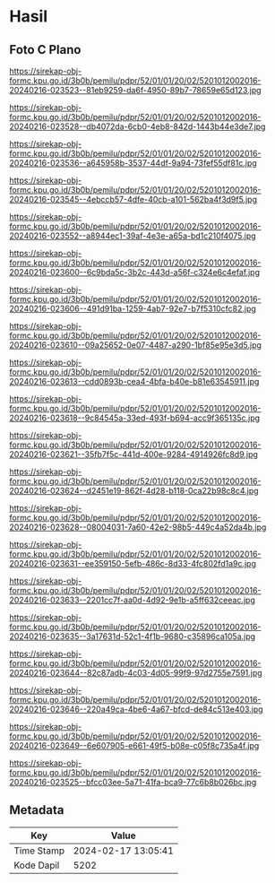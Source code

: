 # Hasil

## Foto C Plano

https://sirekap-obj-formc.kpu.go.id/3b0b/pemilu/pdpr/52/01/01/20/02/5201012002016-20240216-023523--81eb9259-da6f-4950-89b7-78659e65d123.jpg

https://sirekap-obj-formc.kpu.go.id/3b0b/pemilu/pdpr/52/01/01/20/02/5201012002016-20240216-023528--db4072da-6cb0-4eb8-842d-1443b44e3de7.jpg

https://sirekap-obj-formc.kpu.go.id/3b0b/pemilu/pdpr/52/01/01/20/02/5201012002016-20240216-023536--a645958b-3537-44df-9a94-73fef55df81c.jpg

https://sirekap-obj-formc.kpu.go.id/3b0b/pemilu/pdpr/52/01/01/20/02/5201012002016-20240216-023545--4ebccb57-4dfe-40cb-a101-562ba4f3d9f5.jpg

https://sirekap-obj-formc.kpu.go.id/3b0b/pemilu/pdpr/52/01/01/20/02/5201012002016-20240216-023552--a8944ec1-39af-4e3e-a65a-bd1c210f4075.jpg

https://sirekap-obj-formc.kpu.go.id/3b0b/pemilu/pdpr/52/01/01/20/02/5201012002016-20240216-023600--6c9bda5c-3b2c-443d-a56f-c324e6c4efaf.jpg

https://sirekap-obj-formc.kpu.go.id/3b0b/pemilu/pdpr/52/01/01/20/02/5201012002016-20240216-023606--491d91ba-1259-4ab7-92e7-b7f5310cfc82.jpg

https://sirekap-obj-formc.kpu.go.id/3b0b/pemilu/pdpr/52/01/01/20/02/5201012002016-20240216-023610--09a25652-0e07-4487-a290-1bf85e95e3d5.jpg

https://sirekap-obj-formc.kpu.go.id/3b0b/pemilu/pdpr/52/01/01/20/02/5201012002016-20240216-023613--cdd0893b-cea4-4bfa-b40e-b81e63545911.jpg

https://sirekap-obj-formc.kpu.go.id/3b0b/pemilu/pdpr/52/01/01/20/02/5201012002016-20240216-023618--9c84545a-33ed-493f-b694-acc9f365135c.jpg

https://sirekap-obj-formc.kpu.go.id/3b0b/pemilu/pdpr/52/01/01/20/02/5201012002016-20240216-023621--35fb7f5c-441d-400e-9284-4914926fc8d9.jpg

https://sirekap-obj-formc.kpu.go.id/3b0b/pemilu/pdpr/52/01/01/20/02/5201012002016-20240216-023624--d2451e19-862f-4d28-b118-0ca22b98c8c4.jpg

https://sirekap-obj-formc.kpu.go.id/3b0b/pemilu/pdpr/52/01/01/20/02/5201012002016-20240216-023628--08004031-7a60-42e2-98b5-449c4a52da4b.jpg

https://sirekap-obj-formc.kpu.go.id/3b0b/pemilu/pdpr/52/01/01/20/02/5201012002016-20240216-023631--ee359150-5efb-486c-8d33-4fc802fd1a9c.jpg

https://sirekap-obj-formc.kpu.go.id/3b0b/pemilu/pdpr/52/01/01/20/02/5201012002016-20240216-023633--2201cc7f-aa0d-4d92-9e1b-a5ff632ceeac.jpg

https://sirekap-obj-formc.kpu.go.id/3b0b/pemilu/pdpr/52/01/01/20/02/5201012002016-20240216-023635--3a17631d-52c1-4f1b-9680-c35896ca105a.jpg

https://sirekap-obj-formc.kpu.go.id/3b0b/pemilu/pdpr/52/01/01/20/02/5201012002016-20240216-023644--82c87adb-4c03-4d05-99f9-97d2755e7591.jpg

https://sirekap-obj-formc.kpu.go.id/3b0b/pemilu/pdpr/52/01/01/20/02/5201012002016-20240216-023646--220a49ca-4be6-4a67-bfcd-de84c513e403.jpg

https://sirekap-obj-formc.kpu.go.id/3b0b/pemilu/pdpr/52/01/01/20/02/5201012002016-20240216-023649--6e607905-e661-49f5-b08e-c05f8c735a4f.jpg

https://sirekap-obj-formc.kpu.go.id/3b0b/pemilu/pdpr/52/01/01/20/02/5201012002016-20240216-023525--bfcc03ee-5a71-41fa-bca9-77c6b8b026bc.jpg


## Metadata

| Key        | Value               |
| ---------- | ------------------- |
| Time Stamp | 2024-02-17 13:05:41 |
| Kode Dapil | 5202                |



